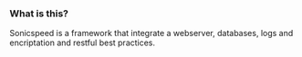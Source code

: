 ### What is this?
Sonicspeed is a framework that integrate a webserver, databases, logs and encriptation and restful best practices.
